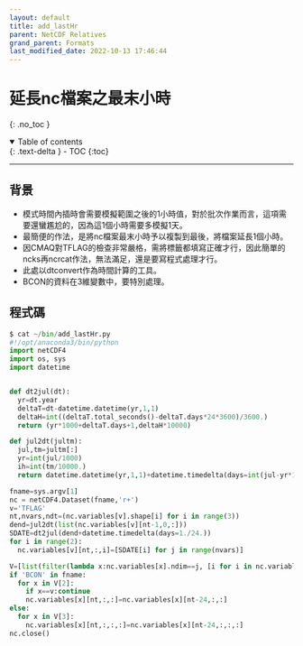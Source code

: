 ```yaml
---
layout: default
title: add_lastHr
parent: NetCDF Relatives
grand_parent: Formats
last_modified_date: 2022-10-13 17:46:44
---
```


# 延長nc檔案之最末小時
{: .no_toc }

<details open markdown="block">
  <summary>
    Table of contents
  </summary>
  {: .text-delta }
- TOC
{:toc}
</details>

---
## 背景
- 模式時間內插時會需要模擬範圍之後的1小時值，對於批次作業而言，這項需要還蠻尷尬的，因為這1個小時需要多模擬1天。
- 最簡便的作法，是將nc檔案最末小時予以複製到最後，將檔案延長1個小時。
- 因CMAQ對TFLAG的檢查非常嚴格，需將標籤都填寫正確才行，因此簡單的ncks再ncrcat作法，無法滿足，還是要寫程式處理才行。
- 此處以dtconvert作為時間計算的工具。
- BCON的資料在3維變數中，要特別處理。

## 程式碼

```python
$ cat ~/bin/add_lastHr.py
#!/opt/anaconda3/bin/python
import netCDF4
import os, sys
import datetime


def dt2jul(dt):
  yr=dt.year
  deltaT=dt-datetime.datetime(yr,1,1)
  deltaH=int((deltaT.total_seconds()-deltaT.days*24*3600)/3600.)
  return (yr*1000+deltaT.days+1,deltaH*10000)

def jul2dt(jultm):
  jul,tm=jultm[:]
  yr=int(jul/1000)
  ih=int(tm/10000.)
  return datetime.datetime(yr,1,1)+datetime.timedelta(days=int(jul-yr*1000-1))+datetime.timedelta(hours=ih)

fname=sys.argv[1]
nc = netCDF4.Dataset(fname,'r+')
v='TFLAG'
nt,nvars,ndt=(nc.variables[v].shape[i] for i in range(3))
dend=jul2dt(list(nc.variables[v][nt-1,0,:]))
SDATE=dt2jul(dend+datetime.timedelta(days=1./24.))
for i in range(2):
  nc.variables[v][nt,:,i]=[SDATE[i] for j in range(nvars)]

V=[list(filter(lambda x:nc.variables[x].ndim==j, [i for i in nc.variables])) for j in [1,2,3,4]]
if 'BCON' in fname:
  for x in V[2]:
    if x==v:continue
    nc.variables[x][nt,:,:]=nc.variables[x][nt-24,:,:]
else:
  for x in V[3]:
    nc.variables[x][nt,:,:,:]=nc.variables[x][nt-24,:,:,:]
nc.close()
```
